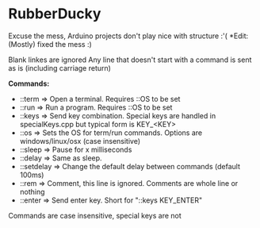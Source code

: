 # RubberDucky

Excuse the mess, Arduino projects don't play nice with structure :'(
*Edit: (Mostly) fixed the mess :)

Blank linkes are ignored
Any line that doesn't start with a command is sent as is (including carriage return)

**Commands:**
- ::term => Open a terminal. Requires ::OS to be set
- ::run => Run a program. Requires ::OS to be set
- ::keys => Send key combination. Special keys are handled in specialKeys.cpp but typical form is KEY_\<KEY\>
- ::os => Sets the OS for term/run commands. Options are windows/linux/osx (case insensitive)
- ::sleep => Pause for x milliseconds
- ::delay => Same as sleep.
- ::setdelay => Change the default delay between commands (default 100ms)
- ::rem => Comment, this line is ignored. Comments are whole line or nothing
- ::enter => Send enter key. Short for "::keys KEY_ENTER"

Commands are case insensitive, special keys are not
